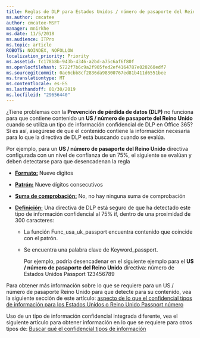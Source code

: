 ```yaml
---
title: Reglas de DLP para Estados Unidos / número de pasaporte del Reino Unido no funciona
ms.author: cmcatee
author: cmcatee-MSFT
manager: mnirkhe
ms.date: 11/5/2018
ms.audience: ITPro
ms.topic: article
ROBOTS: NOINDEX, NOFOLLOW
localization_priority: Priority
ms.assetid: fc178b8b-943b-4346-a2bd-a75c6af6f80f
ms.openlocfilehash: 5722f7b6c9a2f905fed2ef4164787e020260edf7
ms.sourcegitcommit: 0ae6cbb8cf2836da98300767ed81b411d6551bee
ms.translationtype: MT
ms.contentlocale: es-ES
ms.lasthandoff: 01/30/2019
ms.locfileid: "29656440"
---
```

¿Tiene problemas con la **Prevención de pérdida de datos (DLP)** no funciona para que contiene contenido un **US / número de pasaporte del Reino Unido** cuando se utiliza un tipo de información confidencial de DLP en Office 365? Si es así, asegúrese de que el contenido contiene la información necesaria para lo que la directiva de DLP está buscando cuando se evalúa. 
  
Por ejemplo, para un **US / número de pasaporte del Reino Unido** directiva configurada con un nivel de confianza de un 75%, el siguiente se evalúan y deben detectarse para que desencadenan la regla 
  
- **[Formato:](https://docs.microsoft.com/office365/securitycompliance/what-the-sensitive-information-types-look-for#format-77)** Nueve dígitos 
    
- **[Patrón:](https://docs.microsoft.com/office365/securitycompliance/what-the-sensitive-information-types-look-for#pattern-77)** Nueve dígitos consecutivos 
    
- **[Suma de comprobación:](https://docs.microsoft.com/office365/securitycompliance/what-the-sensitive-information-types-look-for#checksum-76)** No, no hay ninguna suma de comprobación 
    
- **[Definición:](https://docs.microsoft.com/office365/securitycompliance/what-the-sensitive-information-types-look-for#definition-77)** Una directiva de DLP está seguro de que ha detectado este tipo de información confidencial al 75% if, dentro de una proximidad de 300 caracteres: 
    
  - La función Func_usa_uk_passport encuentra contenido que coincide con el patrón.
    
  - Se encuentra una palabra clave de Keyword_passport.
    
    Por ejemplo, podría desencadenar en el siguiente ejemplo para el **US / número de pasaporte del Reino Unido** directiva: número de Estados Unidos Passport 123456789 
    
Para obtener más información sobre lo que se requiere para un US / número de pasaporte Reino Unido para que detecte para su contenido, vea la siguiente sección de este artículo: [aspecto de lo que el confidencial tipos de información para los Estados Unidos o Reino Unido Passport número](https://docs.microsoft.com/office365/securitycompliance/what-the-sensitive-information-types-look-for#us--uk-passport-number)
  
Uso de un tipo de información confidencial integrada diferente, vea el siguiente artículo para obtener información en lo que se requiere para otros tipos de: [Buscar qué el confidencial tipos de información](https://docs.microsoft.com/office365/securitycompliance/what-the-sensitive-information-types-look-for)
  

